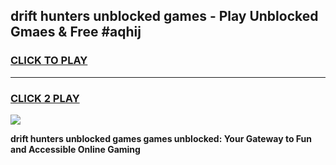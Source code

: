 
## drift hunters unblocked games - Play Unblocked Gmaes & Free #aqhij
<h3>
<a href="https://news.freeplayer.one?title=drift_hunters_unblocked_games&ref=26F">CLICK TO PLAY</a></h3>
<hr>

<h3>
<a href="https://news.freeplayer.one?title=drift_hunters_unblocked_games&ref=26F">CLICK 2 PLAY</a>
  
</h3>

<a href="https://news.freeplayer.one?title=drift_hunters_unblocked_games&ref=26F/"><img src="https://clearcache.store/games.png"></a>


**drift hunters unblocked games games unblocked: Your Gateway to Fun and Accessible Online Gaming**
